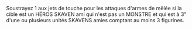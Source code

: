 Soustrayez 1 aux jets de touche pour les attaques d'armes de mêlée si la cible est un HÉROS SKAVEN ami qui n'est pas un MONSTRE et qui est à 3" d'une ou plusieurs unités SKAVENS amies comptant au moins 3 figurines.